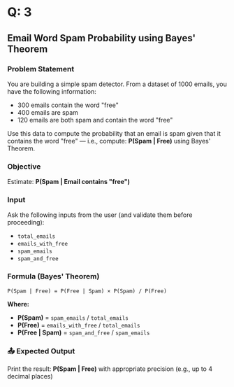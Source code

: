 # Q: 3

## Email Word Spam Probability using Bayes' Theorem

### Problem Statement

You are building a simple spam detector. From a dataset of 1000 emails, you have the following information:

- 300 emails contain the word "free"
- 400 emails are spam
- 120 emails are both spam and contain the word "free"

Use this data to compute the probability that an email is spam given that it contains the word "free" — i.e., compute: **P(Spam | Free)** using Bayes' Theorem.

### Objective

Estimate: **P(Spam | Email contains "free")**

### Input

Ask the following inputs from the user (and validate them before proceeding):

- `total_emails`
- `emails_with_free`
- `spam_emails`
- `spam_and_free`

### Formula (Bayes' Theorem)

```
P(Spam | Free) = P(Free | Spam) × P(Spam) / P(Free)
```

**Where:**

- **P(Spam)** = `spam_emails` / `total_emails`
- **P(Free)** = `emails_with_free` / `total_emails`
- **P(Free | Spam)** = `spam_and_free` / `spam_emails`

### 📤 Expected Output

Print the result: **P(Spam | Free)** with appropriate precision (e.g., up to 4 decimal places)